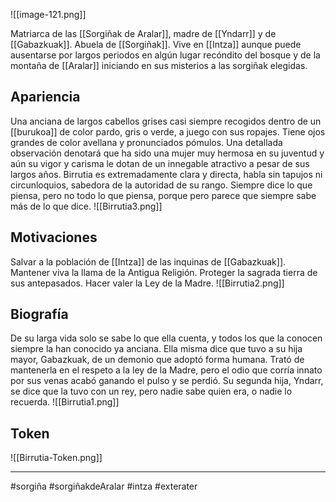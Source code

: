 ![[image-121.png]]
 
Matriarca de las [[Sorgiñak de Aralar]], madre de [[Yndarr]] y de [[Gabazkuak]]. Abuela de [[Sorgiñak]]. Vive en [[Intza]] aunque puede ausentarse por largos periodos en algún lugar recóndito del bosque y de la montaña de [[Aralar]] iniciando en sus misterios a las sorgiñak elegidas. 
## Apariencia
Una anciana de largos cabellos grises casi siempre recogidos dentro de un [[burukoa]] de color pardo, gris o verde, a juego con sus ropajes. Tiene ojos grandes de color avellana y pronunciados pómulos. Una detallada observación denotará que ha sido una mujer muy hermosa en su juventud y aún su vigor y carisma le dotan de un innegable atractivo a pesar de sus largos años. 
Birrutia es extremadamente clara y directa, habla sin tapujos ni circunloquios, sabedora de la autoridad de su rango.  Siempre dice lo que piensa, pero no todo lo que piensa, porque  pero parece que siempre sabe más de lo que dice. 
![[Birrutia3.png]]
## Motivaciones
Salvar a la población de [[Intza]] de las inquinas de [[Gabazkuak]]. Mantener viva la llama de la Antigua Religión. Proteger la sagrada tierra de sus antepasados. Hacer valer la Ley de la Madre.
![[Birrutia2.png]]
## Biografía
De su larga vida solo se sabe lo que ella cuenta, y todos los que la conocen siempre la han conocido ya anciana. Ella misma dice que tuvo a su hija mayor, Gabazkuak, de un demonio que adoptó forma humana. Trató de mantenerla en el respeto a la ley de la Madre, pero el odio que corría innato por sus venas acabó ganando el pulso y se perdió. Su segunda hija, Yndarr, se dice que la tuvo con un rey, pero nadie sabe quien era, o nadie lo recuerda.
![[Birrutia1.png]]

## Token
![[Birrutia-Token.png]]

--- 
#sorgiña #sorgiñakdeAralar #intza #exterater 
